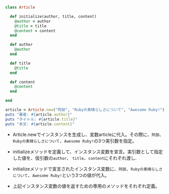 ```ruby
class Article

  def initialize(author, title, content)
    @author = author
    @title = title
    @content = content
  end

  def author
    @author
  end

  def title
    @title
  end

  def content
    @content
  end

end

article = Article.new("阿部", "Rubyの素晴らしさについて", "Awesome Ruby!")
puts "著者: #{article.author}"
puts "タイトル: #{article.title}"
puts "本文: #{article.content}"

```
+ Article.newでインスタンスを生成し、変数articleに代入。その際に、`阿部`、`Rubyの素晴らしさについて`、`Awesome Ruby!`の3つ実引数を指定。   

+ initializeメソッドを定義して、インスタンス変数を宣言。実引数として指定した値を、仮引数の`author`、 `title`、`content`にそれぞれ渡し.   

+ initializeメソッドで宣言されたインスタンス変数に、`阿部`、`Rubyの素晴らしさについて`、`Awesome Ruby!`という3つの値が代入。   

+ 上記インスタンス変数の値を返すための専用のメソッドをそれぞれ定義。   

